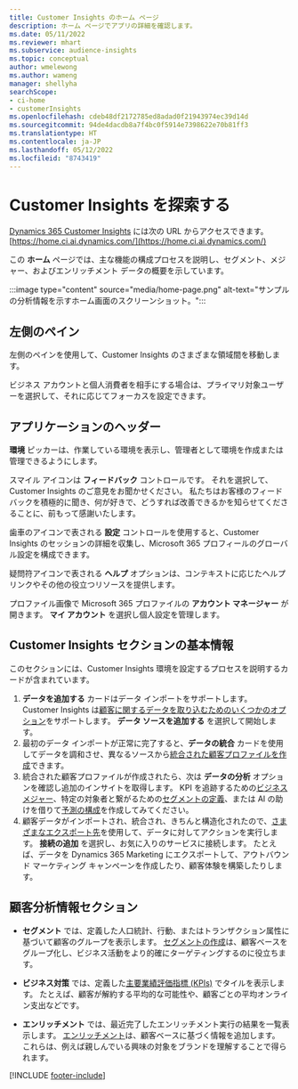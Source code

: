 ```yaml
---
title: Customer Insights のホーム ページ
description: ホーム ページでアプリの詳細を確認します。
ms.date: 05/11/2022
ms.reviewer: mhart
ms.subservice: audience-insights
ms.topic: conceptual
author: wmelewong
ms.author: wameng
manager: shellyha
searchScope:
- ci-home
- customerInsights
ms.openlocfilehash: cdeb48df2172785ed8adad0f21943974ec39d14d
ms.sourcegitcommit: 94de4dacdb8a7f4bc0f5914e7398622e70b81ff3
ms.translationtype: HT
ms.contentlocale: ja-JP
ms.lasthandoff: 05/12/2022
ms.locfileid: "8743419"
---
```

# <a name="explore-customer-insights"></a>Customer Insights を探索する

[Dynamics 365 Customer Insights](https://home.ci.ai.dynamics.com/) には次の URL からアクセスできます。[https://home.ci.ai.dynamics.com/](https://home.ci.ai.dynamics.com/)

この **ホーム** ページでは、主な機能の構成プロセスを説明し、セグメント、メジャー、およびエンリッチメント データの概要を示しています。

:::image type="content" source="media/home-page.png" alt-text="サンプルの分析情報を示すホーム画面のスクリーンショット。":::

## <a name="left-side-pane"></a>左側のペイン

左側のペインを使用して、Customer Insights のさまざまな領域間を移動します。 

ビジネス アカウントと個人消費者を相手にする場合は、プライマリ対象ユーザーを選択して、それに応じてフォーカスを設定できます。 

## <a name="application-header"></a>アプリケーションのヘッダー

**環境** ピッカーは、作業している環境を表示し、管理者として環境を作成または管理できるようにします。

スマイル アイコンは **フィードバック** コントロールです。 それを選択して、Customer Insights のご意見をお聞かせください。 私たちはお客様のフィードバックを積極的に聞き、何が好きで、どうすれば改善できるかを知らせてくださることに、前もって感謝いたします。

歯車のアイコンで表される **設定** コントロールを使用すると、Customer Insights のセッションの詳細を収集し、Microsoft 365 プロフィールのグローバル設定を構成できます。 

疑問符アイコンで表される **ヘルプ** オプションは、コンテキストに応じたヘルプ リンクやその他の役立つリソースを提供します。

プロファイル画像で Microsoft 365 プロファイルの **アカウント マネージャー** が開きます。 **マイ アカウント** を選択し個人設定を管理します。

## <a name="getting-started-with-customer-insights-section"></a>Customer Insights セクションの基本情報

このセクションには、Customer Insights 環境を設定するプロセスを説明するカードが含まれています。 

1. **データを追加する** カードはデータ インポートをサポートします。 Customer Insights は[顧客に関するデータを取り込むためのいくつかのオプション](data-sources.md)をサポートします。 **データ ソースを追加する** を選択して開始します。
1. 最初のデータ インポートが正常に完了すると、**データの統合** カードを使用してデータを調和させ、異なるソースから[統合された顧客プロファイルを作成](data-unification.md)できます。 
1. 統合された顧客プロファイルが作成されたら、次は **データの分析** オプションを確認し追加のインサイトを取得します。 KPI を追跡するための[ビジネス メジャー](measures.md)、特定の対象者と繋がるための[セグメントの定義](segments.md)、または AI の助けを借りて[予測の構成](predictions-overview.md)を作成してみてください。
1. 顧客データがインポートされ、統合され、きちんと構造化されたので、[さまざまなエクスポート先](export-destinations.md)を使用して、データに対してアクションを実行します。 **接続の追加** を選択し、お気に入りのサービスに接続します。 たとえば、データを Dynamics 365 Marketing にエクスポートして、アウトバウンド マーケティング キャンペーンを作成したり、顧客体験を構築したりします。 

## <a name="your-customer-insights-section"></a>顧客分析情報セクション

- **セグメント** では、定義した人口統計、行動、またはトランザクション属性に基づいて顧客のグループを表示します。 [セグメントの作成](segments.md)は、顧客ベースをグループ化し、ビジネス活動をより的確にターゲティングするのに役立ちます。

- **ビジネス対策** では、定義した[主要業績評価指標 (KPIs)](measures.md) でタイルを表示します。 たとえば、顧客が解約する平均的な可能性や、顧客ごとの平均オンライン支出などです。

- **エンリッチメント** では、最近完了したエンリッチメント実行の結果を一覧表示します。 [エンリッチメント](enrichment-hub.md)は、顧客ベースに基づく情報を追加します。 これらは、例えば親しんでいる興味の対象をブランドを理解することで得られます。


[!INCLUDE [footer-include](includes/footer-banner.md)]
